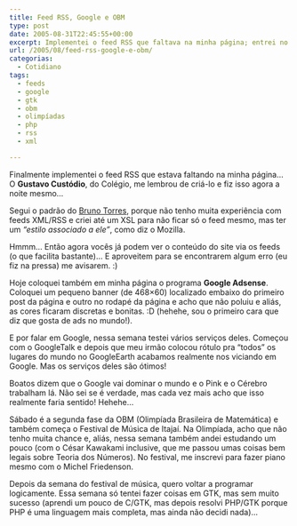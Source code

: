 ```yaml
---
title: Feed RSS, Google e OBM
type: post
date: 2005-08-31T22:45:55+00:00
excerpt: Implementei o feed RSS que faltava na minha página; entrei no programa Google Adsense; sábado é a segunda fase da OBM!
url: /2005/08/feed-rss-google-e-obm/
categorias:
  - Cotidiano
tags:
  - feeds
  - google
  - gtk
  - obm
  - olimpíadas
  - php
  - rss
  - xml

---
```

Finalmente implementei o feed RSS que estava faltando na minha página… O **Gustavo Custódio**, do Colégio, me lembrou de criá-lo e fiz isso agora a noite mesmo…

Segui o padrão do [Bruno Torres][1], porque não tenho muita experiência com feeds XML/RSS e criei até um XSL para não ficar só o feed mesmo, mas ter um _“estilo associado a ele”_, como diz o Mozilla.

Hmmm… Então agora vocês já podem ver o conteúdo do site via os feeds (o que facilita bastante)… E aproveitem para se encontrarem algum erro (eu fiz na pressa) me avisarem. :)

Hoje coloquei também em minha página o programa **Google Adsense**. Coloquei um pequeno banner (de 468×60) localizado embaixo do primeiro post da página e outro no rodapé da página e acho que não poluiu e aliás, as cores ficaram discretas e bonitas. :D (hehehe, sou o primeiro cara que diz que gosta de ads no mundo!).

E por falar em Google, nessa semana testei vários serviços deles. Começou com o GoogleTalk e depois que meu irmão colocou rótulo pra “todos” os lugares do mundo no GoogleEarth acabamos realmente nos viciando em Google. Mas os serviços deles são ótimos!

Boatos dizem que o Google vai dominar o mundo e o Pink e o Cérebro trabalham lá. Não sei se é verdade, mas cada vez mais acho que isso realmente faria sentido! Hehehe…

Sábado é a segunda fase da OBM (Olimpíada Brasileira de Matemática) e também começa o Festival de Música de Itajaí. Na Olimpíada, acho que não tenho muita chance e, aliás, nessa semana também andei estudando um pouco (com o César Kawakami inclusive, que me passou umas coisas bem legais sobre Teoria dos Números). No festival, me inscrevi para fazer piano mesmo com o Michel Friedenson.

Depois da semana do festival de música, quero voltar a programar logicamente. Essa semana só tentei fazer coisas em GTK, mas sem muito sucesso (aprendi um pouco de C/GTK, mas depois resolvi PHP/GTK porque PHP é uma linguagem mais completa, mas ainda não decidi nada)…

 [1]: http://www.brunotorres.net
